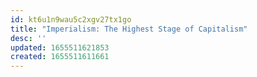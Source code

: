```yaml
---
id: kt6u1n9wau5c2xgv27tx1go
title: "Imperialism: The Highest Stage of Capitalism"
desc: ''
updated: 1655511621853
created: 1655511611661
---
```


